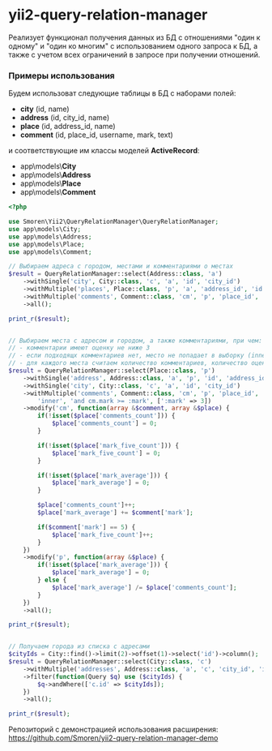 # yii2-query-relation-manager
Реализует функционал получения данных из БД с отношениями "один к одному" и "один ко многим" с использованием одного 
запроса к БД, а также с учетом всех ограничений в запросе при получении отношений.

### Примеры использования

Будем использоват следующие таблицы в БД с наборами полей:

 - **city** (id, name)
 - **address** (id, city_id, name)
 - **place** (id, address_id, name)
 - **comment** (id, place_id, username, mark, text)

и соответствующие им классы моделей **ActiveRecord**:
 - app\models\\**City**
 - app\models\\**Address**
 - app\models\\**Place**
 - app\models\\**Comment**

```php
<?php

use Smoren\Yii2\QueryRelationManager\QueryRelationManager;
use app\models\City;
use app\models\Address;
use app\models\Place;
use app\models\Comment;

// Выбираем адреса с городом, местами и комментариями о местах
$result = QueryRelationManager::select(Address::class, 'a')
    ->withSingle('city', City::class, 'c', 'a', 'id', 'city_id')
    ->withMultiple('places', Place::class, 'p', 'a', 'address_id', 'id')
    ->withMultiple('comments', Comment::class, 'cm', 'p', 'place_id', 'id')
    ->all();

print_r($result);


// Выбираем места с адресом и городом, а также комментариями, при чем:
// - комментарии имеют оценку не ниже 3
// - если подходящх комментариев нет, место не попадает в выборку (inner join)
// - для каждого места считаем количество комментариев, количество оценок "5" и среднюю оценку среди оценок не ниже 3
$result = QueryRelationManager::select(Place::class, 'p')
    ->withSingle('address', Address::class, 'a', 'p', 'id', 'address_id')
    ->withSingle('city', City::class, 'c', 'a', 'id', 'city_id')
    ->withMultiple('comments', Comment::class, 'cm', 'p', 'place_id', 'id',
        'inner', 'and cm.mark >= :mark', [':mark' => 3])
    ->modify('cm', function(array &$comment, array &$place) {
        if(!isset($place['comments_count'])) {
            $place['comments_count'] = 0;
        }

        if(!isset($place['mark_five_count'])) {
            $place['mark_five_count'] = 0;
        }

        if(!isset($place['mark_average'])) {
            $place['mark_average'] = 0;
        }

        $place['comments_count']++;
        $place['mark_average'] += $comment['mark'];

        if($comment['mark'] == 5) {
            $place['mark_five_count']++;
        }
    })
    ->modify('p', function(array &$place) {
        if(!isset($place['mark_average'])) {
            $place['mark_average'] = 0;
        } else {
            $place['mark_average'] /= $place['comments_count'];
        }
    })
    ->all();

print_r($result);


// Получаем города из списка с адресами
$cityIds = City::find()->limit(2)->offset(1)->select('id')->column();
$result = QueryRelationManager::select(City::class, 'c')
    ->withMultiple('addresses', Address::class, 'a', 'c', 'city_id', 'id')
    ->filter(function(Query $q) use ($cityIds) {
        $q->andWhere(['c.id' => $cityIds]);
    })
    ->all();

print_r($result);

```

Репозиторий с демонстрацией использования расширения: https://github.com/Smoren/yii2-query-relation-manager-demo
